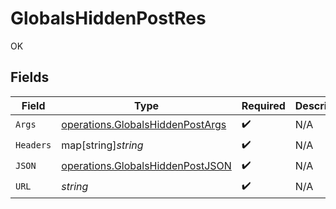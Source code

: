 # GlobalsHiddenPostRes

OK


## Fields

| Field                                                                                       | Type                                                                                        | Required                                                                                    | Description                                                                                 |
| ------------------------------------------------------------------------------------------- | ------------------------------------------------------------------------------------------- | ------------------------------------------------------------------------------------------- | ------------------------------------------------------------------------------------------- |
| `Args`                                                                                      | [operations.GlobalsHiddenPostArgs](../../../pkg/models/operations/globalshiddenpostargs.md) | :heavy_check_mark:                                                                          | N/A                                                                                         |
| `Headers`                                                                                   | map[string]*string*                                                                         | :heavy_check_mark:                                                                          | N/A                                                                                         |
| `JSON`                                                                                      | [operations.GlobalsHiddenPostJSON](../../../pkg/models/operations/globalshiddenpostjson.md) | :heavy_check_mark:                                                                          | N/A                                                                                         |
| `URL`                                                                                       | *string*                                                                                    | :heavy_check_mark:                                                                          | N/A                                                                                         |